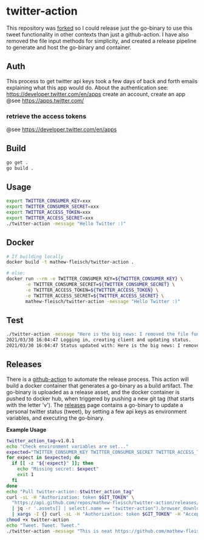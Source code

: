 # twitter-action

This repository was [forked](https://github.com/xorilog/twitter-action) so I could release just the go-binary to use this tweet functionality in other contexts than just a github-action. I have also removed the file input methods for simplicity, and created a release pipeline to generate and host the go-binary and container.

## Auth
This process to get twitter api keys took a few days of back and forth emails explaining what this app would do.
About the authentication see: https://developer.twitter.com/en/apps
create an account, create an app
@see https://apps.twitter.com/

### retrieve the access tokens
@see https://developer.twitter.com/en/apps

## Build
```bash
go get .
go build .
```

## Usage
```bash
export TWITTER_CONSUMER_KEY=xxx
export TWITTER_CONSUMER_SECRET=xxx
export TWITTER_ACCESS_TOKEN=xxx
export TWITTER_ACCESS_SECRET=xxx
./twitter-action -message "Hello Twitter :)"
```

## Docker
```bash
# If building locally
docker build -t mathew-fleisch/twitter-action .

# else:
docker run --rm -e TWITTER_CONSUMER_KEY=${TWITTER_CONSUMER_KEY} \
       -e TWITTER_CONSUMER_SECRET=${TWITTER_CONSUMER_SECRET} \
       -e TWITTER_ACCESS_TOKEN=${TWITTER_ACCESS_TOKEN} \
       -e TWITTER_ACCESS_SECRET=${TWITTER_ACCESS_SECRET} \
       mathew-fleisch/twitter-action -message "Hello Twitter :)"
```

## Test
```bash
./twitter-action -message "Here is the big news: I removed the file functionality" -dry
2021/03/30 16:04:47 Logging in, creating client and updating status.
2021/03/30 16:04:47 Status updated with: Here is the big news: I removed the file functionality
```

## Releases

There is a [github-action](.github/workflows/tag-release.yaml) to automate the release process. This action will build a docker container that generates a go-binary as a build artifact. The go-binary is uploaded as a release asset, and the docker container is pushed to docker hub, when triggered by pushing a new git tag (that starts with the letter 'v'). The [releases](https://github.com/mathew-fleisch/twitter-action/releases) page contains a go-binary to update a personal twitter status (tweet), by setting a few api keys as environment variables, and executing the go-binary.

**Example Usage**

```bash
twitter_action_tag=v1.0.1
echo "Check environment variables are set..."
expected="TWITTER_CONSUMER_KEY TWITTER_CONSUMER_SECRET TWITTER_ACCESS_TOKEN TWITTER_ACCESS_SECRET GIT_TOKEN"
for expect in $expected; do
  if [[ -z "${!expect}" ]]; then
    echo "Missing secret: $expect"
    exit 1
  fi
done
echo "Pull twitter-action: $twitter_action_tag"
curl -sL -H "Authorization: token $GIT_TOKEN" \
  "https://api.github.com/repos/mathew-fleisch/twitter-action/releases/tags/$twitter_action_tag" \
  | jq -r '.assets[] | select(.name == "twitter-action").browser_download_url' \
  | xargs -I {} curl -sL -H "Authorization: token $GIT_TOKEN" -H "Accept:application/octet-stream" -O {}
chmod +x twitter-action
echo "Tweet. Tweet. Tweet."
./twitter-action -message "This is neat https://github.com/mathew-fleisch/blog"
```